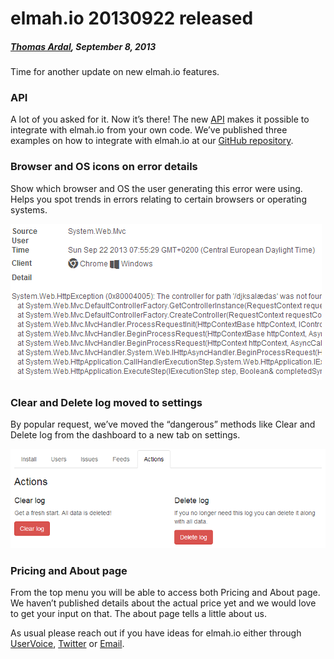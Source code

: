 # elmah.io 20130922 released

##### [Thomas Ardal](http://elmah.io/about/), September 8, 2013

Time for another update on new elmah.io features.

### API 
A lot of you asked for it. Now it’s there! The new [API](http://elmah.io/api/) makes it possible to integrate with elmah.io from your own code. We’ve published three examples on how to integrate with elmah.io at our [GitHub repository](https://github.com/elmahio/Elmah.Io.Examples).

### Browser and OS icons on error details
Show which browser and OS the user generating this error were using. Helps you spot trends in errors relating to certain browsers or operating systems.

![Browser icons](/images/2013/09/browsericons.png)

### Clear and Delete log moved to settings
By popular request, we’ve moved the “dangerous” methods like Clear and Delete log from the dashboard to a new tab on settings.

![Danger](/images/2013/09/danger.png)

### Pricing and About page
From the top menu you will be able to access both Pricing and About page. We haven’t published details about the actual price yet and we would love to get your input on that. The about page tells a little about us.

As usual please reach out if you have ideas for elmah.io either through [UserVoice](http://elmahio.uservoice.com/), [Twitter](https://twitter.com/elmah_io) or [Email](mailto:info@elmah.io).